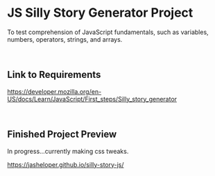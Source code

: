 # JS Silly Story Generator Project

To test comprehension of JavaScript fundamentals, such as variables, numbers, operators, strings, and arrays.

<br>

## Link to Requirements

https://developer.mozilla.org/en-US/docs/Learn/JavaScript/First_steps/Silly_story_generator

<br>

## Finished Project Preview

In progress...currently making css tweaks.

https://jasheloper.github.io/silly-story-js/